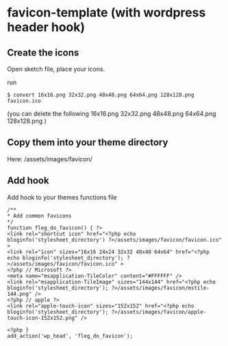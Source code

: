 # favicon-template (with wordpress header hook)

## Create the icons

Open sketch file, place your icons. 

run 

    $ convert 16x16.png 32x32.png 48x48.png 64x64.png 128x128.png favicon.ico

(you can delete the following 16x16.png 32x32.png 48x48.png 64x64.png 128x128.png )

## Copy them into your theme directory 

Here: /assets/images/favicon/

## Add hook

Add hook to your themes functions file

    /**
    * Add common favicons 
    */
    function fleg_do_favicon() { ?>
    <link rel="shortcut icon" href="<?php echo bloginfo('stylesheet_directory') ?>/assets/images/favicon/favicon.ico" >
    <link rel="icon" sizes="16x16 24x24 32x32 48x48 64x64" href="<?php echo bloginfo('stylesheet_directory'); ?>/assets/images/favicon/favicon.ico" >
    <?php // Microsoft ?>
    <meta name="msapplication-TileColor" content="#FFFFFF" />
    <link rel="msapplication-TileImage" sizes="144x144" href="<?php echo bloginfo('stylesheet_directory'); ?>/assets/images/favicon/mstile-144.png" />
    <?php // apple ?>
    <link rel="apple-touch-icon" sizes="152x152" href="<?php echo bloginfo('stylesheet_directory'); ?>/assets/images/favicon/apple-touch-icon-152x152.png" />

    <?php }
    add_action('wp_head', 'fleg_do_favicon');
